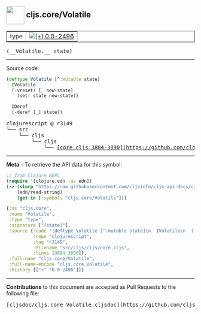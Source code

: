 ## <img width="48px" valign="middle" src="http://i.imgur.com/Hi20huC.png"> cljs.core/Volatile

 <table border="1">
<tr>

<td>type</td>
<td><a href="https://github.com/cljsinfo/cljs-api-docs/tree/0.0-2496"><img valign="middle" alt="[+] 0.0-2496" src="https://img.shields.io/badge/+-0.0--2496-lightgrey.svg"></a> </td>
</tr>
</table>

 <samp>
(__Volatile.__ state)<br>
</samp>

---





Source code:

```clj
(deftype Volatile [^:mutable state]
  IVolatile
  (-vreset! [_ new-state]
    (set! state new-state))

  IDeref
  (-deref [_] state))
```

 <pre>
clojurescript @ r3149
└── src
    └── cljs
        └── cljs
            └── <ins>[core.cljs:3884-3890](https://github.com/clojure/clojurescript/blob/r3149/src/cljs/cljs/core.cljs#L3884-L3890)</ins>
</pre>


---

__Meta__ - To retrieve the API data for this symbol:

```clj
;; from Clojure REPL
(require '[clojure.edn :as edn])
(-> (slurp "https://raw.githubusercontent.com/cljsinfo/cljs-api-docs/catalog/cljs-api.edn")
    (edn/read-string)
    (get-in [:symbols "cljs.core/Volatile"]))
```

```clj
{:ns "cljs.core",
 :name "Volatile",
 :type "type",
 :signature ["[state]"],
 :source {:code "(deftype Volatile [^:mutable state]\n  IVolatile\n  (-vreset! [_ new-state]\n    (set! state new-state))\n\n  IDeref\n  (-deref [_] state))",
          :repo "clojurescript",
          :tag "r3149",
          :filename "src/cljs/cljs/core.cljs",
          :lines [3884 3890]},
 :full-name "cljs.core/Volatile",
 :full-name-encode "cljs.core_Volatile",
 :history [["+" "0.0-2496"]]}

```

---

__Contributions__ to this document are accepted as Pull Requests to the following file:

 <pre>
[cljsdoc/cljs.core_Volatile.cljsdoc](https://github.com/cljsinfo/cljs-api-docs/blob/master/cljsdoc/cljs.core_Volatile.cljsdoc)
</pre>

